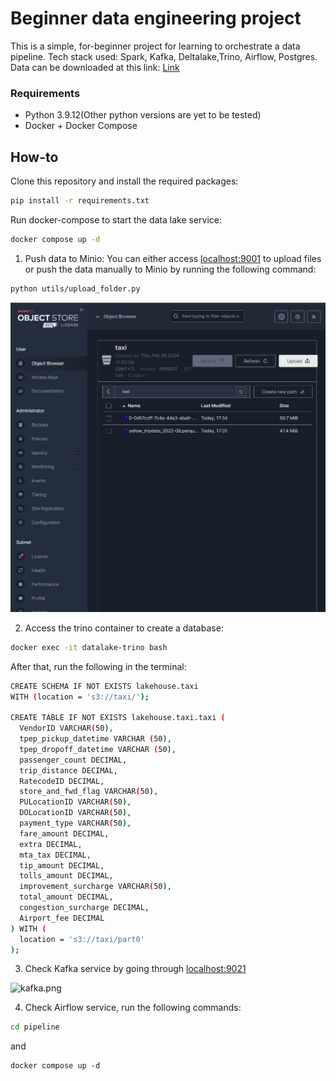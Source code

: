Beginner data engineering project
===============================

This is a simple, for-beginner project for learning to orchestrate a data pipeline. Tech stack used: Spark, Kafka, Deltalake,Trino, Airflow, Postgres.  
Data can be downloaded at this link: [Link](https://www.nyc.gov/site/tlc/about/tlc-trip-record-data.page)

### Requirements
- Python 3.9.12(Other python versions are yet to be tested)
- Docker + Docker Compose 

## How-to
Clone this repository  and install the required packages: 
```bash 
pip install -r requirements.txt
```

Run docker-compose to start the data lake service: 
```bash
docker compose up -d
```

1. Push data to Minio: 
You can either access [localhost:9001](https://localhost:9001) to upload files or push the data manually to Minio by running the following command: 
```bash
python utils/upload_folder.py
```
![minio.png](imgs%2Fminio.png)

2. Access the trino container to create a database:
```bash
docker exec -it datalake-trino bash
```
After that, run the following in the terminal: 
```bash 
CREATE SCHEMA IF NOT EXISTS lakehouse.taxi
WITH (location = 's3://taxi/');

CREATE TABLE IF NOT EXISTS lakehouse.taxi.taxi (
  VendorID VARCHAR(50),
  tpep_pickup_datetime VARCHAR (50),
  tpep_dropoff_datetime VARCHAR (50),
  passenger_count DECIMAL,
  trip_distance DECIMAL,
  RatecodeID DECIMAL, 
  store_and_fwd_flag VARCHAR(50), 
  PULocationID VARCHAR(50),
  DOLocationID VARCHAR(50), 
  payment_type VARCHAR(50), 
  fare_amount DECIMAL, 
  extra DECIMAL, 
  mta_tax DECIMAL, 
  tip_amount DECIMAL, 
  tolls_amount DECIMAL, 
  improvement_surcharge VARCHAR(50),
  total_amount DECIMAL,
  congestion_surcharge DECIMAL, 
  Airport_fee DECIMAL
) WITH (
  location = 's3://taxi/part0'
);
```
3. Check Kafka service by going through [localhost:9021](localhost:9021)

![kafka.png](imgs%2kafka.png)

4. Check Airflow service, run the following commands: 
```bash
cd pipeline
```
and 
```
docker compose up -d
```






